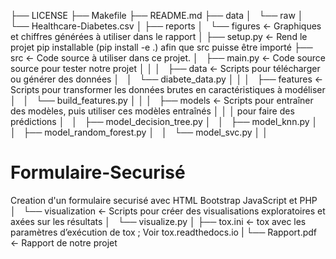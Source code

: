 ├── LICENSE
├── Makefile
├── README.md
├── data
│   └── raw
│       └── Healthcare-Diabetes.csv
│
├── reports
│   └── figures        <- Graphiques et chiffres générées à utiliser dans le rapport
│
├── setup.py           <- Rend le projet pip installable (pip install -e .) afin que src puisse être importé
├── src                <- Code source à utiliser dans ce projet.
│   ├── main.py        <- Code source source pour tester notre projet
│   │
│   ├── data           <- Scripts pour télécharger ou générer des données
│   │   └── diabete_data.py
│   │
│   ├── features       <- Scripts pour transformer les données brutes en caractéristiques à modéliser
│   │   └── build_features.py
│   │
│   ├── models         <- Scripts pour entraîner des modèles, puis utiliser ces modèles entraînés 
│   │   │                 pour faire des prédictions
│   │   ├── model_decision_tree.py
│   │   ├── model_knn.py
│   │   ├── model_random_forest.py
│   │   └── model_svc.py
│   │



# Formulaire-Securisé
Creation d'un formulaire securisé avec HTML Bootstrap JavaScript et PHP
│   └── visualization  <- Scripts pour créer des visualisations exploratoires et axées sur les résultats
│       └── visualize.py
│
├── tox.ini            <- tox avec les paramètres d’exécution de tox ; Voir tox.readthedocs.io
|
└── Rapport.pdf        <- Rapport de notre projet
